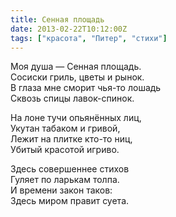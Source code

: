 ```yaml
---
title: Сенная площадь
date: 2013-02-22T10:12:00Z
tags: ["красота", "Питер", "стихи"]
---
```


Моя душа — Сенная площадь.  
Сосиски гриль, цветы и рынок.  
В глаза мне сморит чья-то лошадь  
Сквозь спицы лавок-спинок.  

На лоне тучи опьянённых лиц,  
Укутан табаком и гривой,  
Лежит на плитке кто-то ниц,  
Убитый красотой игриво.  

Здесь совершеннее стихов  
Гуляет по ларькам толпа.  
И времени закон таков:  
Здесь миром правит суета.  



